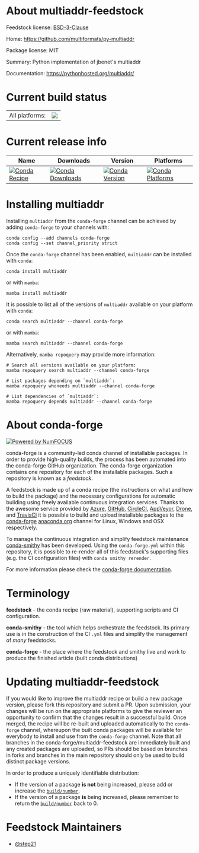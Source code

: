 About multiaddr-feedstock
=========================

Feedstock license: [BSD-3-Clause](https://github.com/conda-forge/multiaddr-feedstock/blob/main/LICENSE.txt)

Home: https://github.com/multiformats/py-multiaddr

Package license: MIT

Summary: Python implementation of jbenet's multiaddr

Documentation: https://pythonhosted.org/multiaddr/

Current build status
====================


<table><tr><td>All platforms:</td>
    <td>
      <a href="https://dev.azure.com/conda-forge/feedstock-builds/_build/latest?definitionId=10594&branchName=main">
        <img src="https://dev.azure.com/conda-forge/feedstock-builds/_apis/build/status/multiaddr-feedstock?branchName=main">
      </a>
    </td>
  </tr>
</table>

Current release info
====================

| Name | Downloads | Version | Platforms |
| --- | --- | --- | --- |
| [![Conda Recipe](https://img.shields.io/badge/recipe-multiaddr-green.svg)](https://anaconda.org/conda-forge/multiaddr) | [![Conda Downloads](https://img.shields.io/conda/dn/conda-forge/multiaddr.svg)](https://anaconda.org/conda-forge/multiaddr) | [![Conda Version](https://img.shields.io/conda/vn/conda-forge/multiaddr.svg)](https://anaconda.org/conda-forge/multiaddr) | [![Conda Platforms](https://img.shields.io/conda/pn/conda-forge/multiaddr.svg)](https://anaconda.org/conda-forge/multiaddr) |

Installing multiaddr
====================

Installing `multiaddr` from the `conda-forge` channel can be achieved by adding `conda-forge` to your channels with:

```
conda config --add channels conda-forge
conda config --set channel_priority strict
```

Once the `conda-forge` channel has been enabled, `multiaddr` can be installed with `conda`:

```
conda install multiaddr
```

or with `mamba`:

```
mamba install multiaddr
```

It is possible to list all of the versions of `multiaddr` available on your platform with `conda`:

```
conda search multiaddr --channel conda-forge
```

or with `mamba`:

```
mamba search multiaddr --channel conda-forge
```

Alternatively, `mamba repoquery` may provide more information:

```
# Search all versions available on your platform:
mamba repoquery search multiaddr --channel conda-forge

# List packages depending on `multiaddr`:
mamba repoquery whoneeds multiaddr --channel conda-forge

# List dependencies of `multiaddr`:
mamba repoquery depends multiaddr --channel conda-forge
```


About conda-forge
=================

[![Powered by
NumFOCUS](https://img.shields.io/badge/powered%20by-NumFOCUS-orange.svg?style=flat&colorA=E1523D&colorB=007D8A)](https://numfocus.org)

conda-forge is a community-led conda channel of installable packages.
In order to provide high-quality builds, the process has been automated into the
conda-forge GitHub organization. The conda-forge organization contains one repository
for each of the installable packages. Such a repository is known as a *feedstock*.

A feedstock is made up of a conda recipe (the instructions on what and how to build
the package) and the necessary configurations for automatic building using freely
available continuous integration services. Thanks to the awesome service provided by
[Azure](https://azure.microsoft.com/en-us/services/devops/), [GitHub](https://github.com/),
[CircleCI](https://circleci.com/), [AppVeyor](https://www.appveyor.com/),
[Drone](https://cloud.drone.io/welcome), and [TravisCI](https://travis-ci.com/)
it is possible to build and upload installable packages to the
[conda-forge](https://anaconda.org/conda-forge) [anaconda.org](https://anaconda.org/)
channel for Linux, Windows and OSX respectively.

To manage the continuous integration and simplify feedstock maintenance
[conda-smithy](https://github.com/conda-forge/conda-smithy) has been developed.
Using the ``conda-forge.yml`` within this repository, it is possible to re-render all of
this feedstock's supporting files (e.g. the CI configuration files) with ``conda smithy rerender``.

For more information please check the [conda-forge documentation](https://conda-forge.org/docs/).

Terminology
===========

**feedstock** - the conda recipe (raw material), supporting scripts and CI configuration.

**conda-smithy** - the tool which helps orchestrate the feedstock.
                   Its primary use is in the construction of the CI ``.yml`` files
                   and simplify the management of *many* feedstocks.

**conda-forge** - the place where the feedstock and smithy live and work to
                  produce the finished article (built conda distributions)


Updating multiaddr-feedstock
============================

If you would like to improve the multiaddr recipe or build a new
package version, please fork this repository and submit a PR. Upon submission,
your changes will be run on the appropriate platforms to give the reviewer an
opportunity to confirm that the changes result in a successful build. Once
merged, the recipe will be re-built and uploaded automatically to the
`conda-forge` channel, whereupon the built conda packages will be available for
everybody to install and use from the `conda-forge` channel.
Note that all branches in the conda-forge/multiaddr-feedstock are
immediately built and any created packages are uploaded, so PRs should be based
on branches in forks and branches in the main repository should only be used to
build distinct package versions.

In order to produce a uniquely identifiable distribution:
 * If the version of a package **is not** being increased, please add or increase
   the [``build/number``](https://docs.conda.io/projects/conda-build/en/latest/resources/define-metadata.html#build-number-and-string).
 * If the version of a package **is** being increased, please remember to return
   the [``build/number``](https://docs.conda.io/projects/conda-build/en/latest/resources/define-metadata.html#build-number-and-string)
   back to 0.

Feedstock Maintainers
=====================

* [@step21](https://github.com/step21/)

